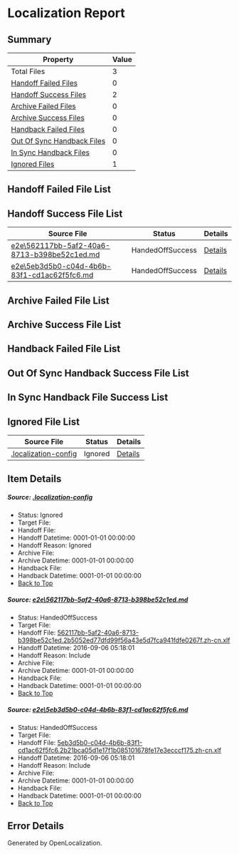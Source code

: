 # <a name='report-top'></a> Localization Report

## Summary
 Property | Value 
 -------- | ----- 
 Total Files | 3
[ Handoff Failed Files ](#handoff-failed-list)| 0
[ Handoff Success Files ](#handoff-success-list)| 2
[ Archive Failed Files ](#archive-failed-list)| 0
[ Archive Success Files ](#archive-success-list)| 0
[ Handback Failed Files ](#handback-failed-list)| 0
[ Out Of Sync Handback Files ](#outofsync-handback-success-list)| 0
[ In Sync Handback Files ](#insync-handback-success-list)| 0
[ Ignored Files ](#ignored-list)| 1

## <a name='handoff-failed-list'></a> Handoff Failed File List

## <a name='handoff-success-list'></a> Handoff Success File List
 Source File | Status | Details 
 ----------- | ------ | ------- 
 [e2e\562117bb-5af2-40a6-8713-b398be52c1ed.md](https://github.com/OpenLocalizationTestOrg/ol-test0/blob/8e33cb351585ead2ebb1cd6a3396bac73f18e5e8/e2e/562117bb-5af2-40a6-8713-b398be52c1ed.md) | HandedOffSuccess | [Details](#e2a65d564358ea7e2e5e11c8502db87e7f4de4c71)
 [e2e\5eb3d5b0-c04d-4b6b-83f1-cd1ac62f5fc6.md](https://github.com/OpenLocalizationTestOrg/ol-test0/blob/8e33cb351585ead2ebb1cd6a3396bac73f18e5e8/e2e/5eb3d5b0-c04d-4b6b-83f1-cd1ac62f5fc6.md) | HandedOffSuccess | [Details](#0c2eccc3d9c039693cc426091fe69e69db9857132)

## <a name='archive-failed-list'></a> Archive Failed File List

## <a name='archive-success-list'></a> Archive Success File List

## <a name='handback-failed-list'></a> Handback Failed File List

## <a name='outofsync-handback-success-list'></a> Out Of Sync Handback Success File List

## <a name='insync-handback-success-list'></a> In Sync Handback File Success List

## <a name='ignored-list'></a> Ignored File List
 Source File | Status | Details 
 ----------- | ------ | ------- 
 [.localization-config](https://github.com/OpenLocalizationTestOrg/ol-test0/blob/8e33cb351585ead2ebb1cd6a3396bac73f18e5e8/.localization-config) | Ignored | [Details](#3d4f252ac210baf56311d7e97dcc2db10974dbd20)

## Item Details
##### <a name='3d4f252ac210baf56311d7e97dcc2db10974dbd20'></a> Source: [.localization-config](https://github.com/OpenLocalizationTestOrg/ol-test0/blob/8e33cb351585ead2ebb1cd6a3396bac73f18e5e8/.localization-config)
* Status: Ignored
* Target File: 
* Handoff File: 
* Handoff Datetime: 0001-01-01 00:00:00
* Handoff Reason: Ignored
* Archive File: 
* Archive Datetime: 0001-01-01 00:00:00
* Handback File: 
* Handback Datetime: 0001-01-01 00:00:00
* [Back to Top](#report-top)

##### <a name='e2a65d564358ea7e2e5e11c8502db87e7f4de4c71'></a> Source: [e2e\562117bb-5af2-40a6-8713-b398be52c1ed.md](https://github.com/OpenLocalizationTestOrg/ol-test0/blob/8e33cb351585ead2ebb1cd6a3396bac73f18e5e8/e2e/562117bb-5af2-40a6-8713-b398be52c1ed.md)
* Status: HandedOffSuccess
* Target File: 
* Handoff File: [562117bb-5af2-40a6-8713-b398be52c1ed.2b5052ed77dfd99f56a43e5d7fca941fdfe0267f.zh-cn.xlf](https://github.com/OpenLocalizationTestOrg/ol-test0-handoff/blob/e904accc97d4949b927223c9de2d8d3716f5c1b4/ol-handoff/OpenLocalizationTestOrg/ol-test0-zhcn/ci/ht/562117bb-5af2-40a6-8713-b398be52c1ed.2b5052ed77dfd99f56a43e5d7fca941fdfe0267f.zh-cn.xlf)
* Handoff Datetime: 2016-09-06 05:18:01
* Handoff Reason: Include
* Archive File: 
* Archive Datetime: 0001-01-01 00:00:00
* Handback File: 
* Handback Datetime: 0001-01-01 00:00:00
* [Back to Top](#report-top)

##### <a name='0c2eccc3d9c039693cc426091fe69e69db9857132'></a> Source: [e2e\5eb3d5b0-c04d-4b6b-83f1-cd1ac62f5fc6.md](https://github.com/OpenLocalizationTestOrg/ol-test0/blob/8e33cb351585ead2ebb1cd6a3396bac73f18e5e8/e2e/5eb3d5b0-c04d-4b6b-83f1-cd1ac62f5fc6.md)
* Status: HandedOffSuccess
* Target File: 
* Handoff File: [5eb3d5b0-c04d-4b6b-83f1-cd1ac62f5fc6.2b21bca05d1e17f1b085101678fe17e3ecccf175.zh-cn.xlf](https://github.com/OpenLocalizationTestOrg/ol-test0-handoff/blob/e904accc97d4949b927223c9de2d8d3716f5c1b4/ol-handoff/OpenLocalizationTestOrg/ol-test0-zhcn/ci/ht/5eb3d5b0-c04d-4b6b-83f1-cd1ac62f5fc6.2b21bca05d1e17f1b085101678fe17e3ecccf175.zh-cn.xlf)
* Handoff Datetime: 2016-09-06 05:18:01
* Handoff Reason: Include
* Archive File: 
* Archive Datetime: 0001-01-01 00:00:00
* Handback File: 
* Handback Datetime: 0001-01-01 00:00:00
* [Back to Top](#report-top)


## Error Details

Generated by OpenLocalization.
